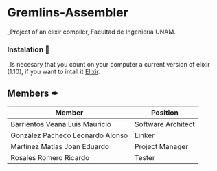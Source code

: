 # Gremlins-Assembler
_Project of an elixir compiler, Facultad de Ingeniería UNAM.

### Instalation  🔧

_Is necesary that you count on your computer a current version of elixir (1.10), if you want to intall it [Elixir](https://elixir-lang.org/install.html).

## Members ✒

Member | Position | 
----- | ---- | 
| Barrientos Veana Luis Mauricio | Software Architect | 
| González Pacheco Leonardo Alonso | Linker | 
| Martínez Matías Joan Eduardo | Project Manager |
| Rosales Romero Ricardo | Tester | 
